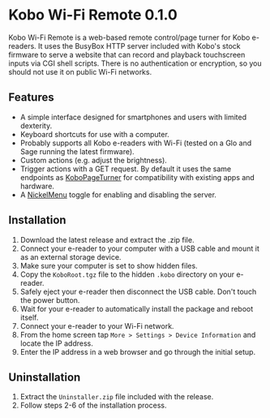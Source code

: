 # Kobo Wi-Fi Remote 0.1.0

Kobo Wi-Fi Remote is a web-based remote control/page turner for Kobo e-readers. It uses the BusyBox HTTP server included with Kobo's stock firmware to serve a website that can record and playback touchscreen inputs via CGI shell scripts. There is no authentication or encryption, so you should not use it on public Wi-Fi networks.

## Features

- A simple interface designed for smartphones and users with limited dexterity.
- Keyboard shortcuts for use with a computer.
- Probably supports all Kobo e-readers with Wi-Fi (tested on a Glo and Sage running the latest firmware).
- Custom actions (e.g. adjust the brightness).
- Trigger actions with a GET request. By default it uses the same endpoints as [KoboPageTurner](https://github.com/tylpk1216/KoboPageTurner) for compatibility with existing apps and hardware.
- A [NickelMenu](https://pgaskin.net/NickelMenu/) toggle for enabling and disabling the server.

## Installation

1. Download the latest release and extract the .zip file.
1. Connect your e-reader to your computer with a USB cable and mount it as an external storage device.
1. Make sure your computer is set to show hidden files.
1. Copy the `KoboRoot.tgz` file to the hidden `.kobo` directory on your e-reader.
1. Safely eject your e-reader then disconnect the USB cable. Don't touch the power button.
1. Wait for your e-reader to automatically install the package and reboot itself.
1. Connect your e-reader to your Wi-Fi network.
1. From the home screen tap `More > Settings > Device Information` and locate the IP address.
1. Enter the IP address in a web browser and go through the initial setup.

## Uninstallation

1. Extract the `Uninstaller.zip` file included with the release.
1. Follow steps 2-6 of the installation process.
